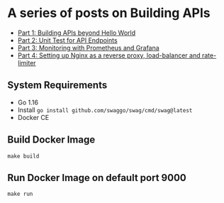 # A series of posts on Building APIs 
 - [Part 1: Building APIs beyond Hello World](https://medium.com/code-uncomplicated/building-apis-in-go-beyond-hello-world-5d501d6403de)
 - [Part 2: Unit Test for API Endpoints](https://medium.com/code-uncomplicated/you-should-unit-test-your-api-endpoints-its-easy-a685abc87982)
 - [Part 3: Monitoring with Prometheus and Grafana](https://www.youtube.com/watch?v=pP2DKCKR4CQ)
 - [Part 4: Setting up Nginx as a reverse proxy, load-balancer and rate-limiter](https://medium.com/code-uncomplicated/why-you-should-consider-nginx-in-front-of-your-microservice-9deb6b5996cb)

## System Requirements
 - Go 1.16
 - Install `go install github.com/swaggo/swag/cmd/swag@latest`
 - Docker CE 

## Build Docker Image
```
make build
```

## Run Docker Image on default port 9000
```
make run
```

